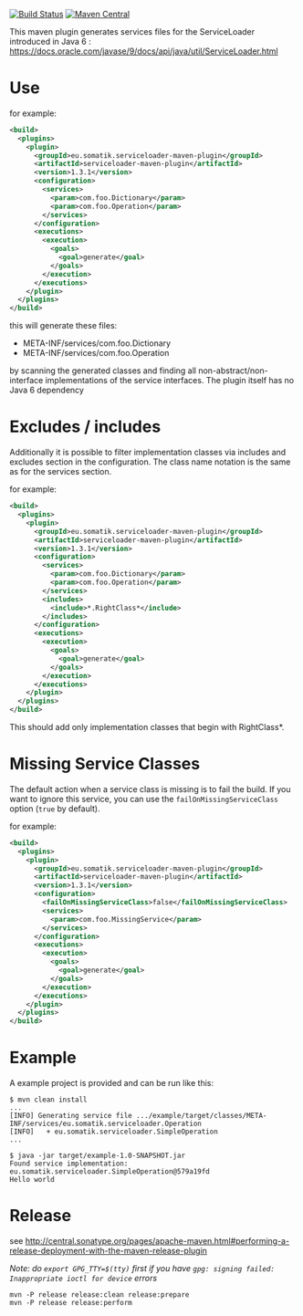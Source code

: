 [![Build Status](https://travis-ci.org/francisdb/serviceloader-maven-plugin.svg?branch=master)](https://travis-ci.org/francisdb/serviceloader-maven-plugin)
[![Maven Central](https://maven-badges.herokuapp.com/maven-central/eu.somatik.serviceloader-maven-plugin/serviceloader-maven-plugin/badge.svg)](https://maven-badges.herokuapp.com/maven-central/eu.somatik.serviceloader-maven-plugin/serviceloader-maven-plugin)

This maven plugin generates services files for the ServiceLoader introduced in Java 6 :
https://docs.oracle.com/javase/9/docs/api/java/util/ServiceLoader.html

# Use

for example:
```xml
<build>
  <plugins>
    <plugin>
      <groupId>eu.somatik.serviceloader-maven-plugin</groupId>
      <artifactId>serviceloader-maven-plugin</artifactId>
      <version>1.3.1</version>
      <configuration>
        <services>
          <param>com.foo.Dictionary</param>
          <param>com.foo.Operation</param>
        </services>
      </configuration>
      <executions>
        <execution>
          <goals>
            <goal>generate</goal>
          </goals>
        </execution>
      </executions>
    </plugin>
  </plugins>
</build>
```

this will generate these files:

* META-INF/services/com.foo.Dictionary
* META-INF/services/com.foo.Operation

by scanning the generated classes and finding all non-abstract/non-interface implementations of the service interfaces. The plugin itself has no Java 6 dependency

# Excludes / includes

Additionally it is possible to filter implementation classes via includes and excludes section in the configuration. The class name notation is the same as for the services section.

for example:
```xml
<build>
  <plugins>
    <plugin>
      <groupId>eu.somatik.serviceloader-maven-plugin</groupId>
      <artifactId>serviceloader-maven-plugin</artifactId>
      <version>1.3.1</version>
      <configuration>
        <services>
          <param>com.foo.Dictionary</param>
          <param>com.foo.Operation</param>
        </services>
        <includes>
          <include>*.RightClass*</include>
        </includes>
      </configuration>
      <executions>
        <execution>
          <goals>
            <goal>generate</goal>
          </goals>
        </execution>
      </executions>
    </plugin>
  </plugins>
</build>
```

This should add only implementation classes that begin with RightClass*.

# Missing Service Classes

The default action when a service class is missing is to fail the build.
If you want to ignore this service, you can use the `failOnMissingServiceClass` option (`true` by default).

for example:
```xml
<build>
  <plugins>
    <plugin>
      <groupId>eu.somatik.serviceloader-maven-plugin</groupId>
      <artifactId>serviceloader-maven-plugin</artifactId>
      <version>1.3.1</version>
      <configuration>
      	<failOnMissingServiceClass>false</failOnMissingServiceClass>
        <services>
          <param>com.foo.MissingService</param>
        </services>
      </configuration>
      <executions>
        <execution>
          <goals>
            <goal>generate</goal>
          </goals>
        </execution>
      </executions>
    </plugin>
  </plugins>
</build>
```

# Example

A example project is provided and can be run like this:

    $ mvn clean install
    ...
    [INFO] Generating service file .../example/target/classes/META-INF/services/eu.somatik.serviceloader.Operation
    [INFO]   + eu.somatik.serviceloader.SimpleOperation
    ...
    
    $ java -jar target/example-1.0-SNAPSHOT.jar
    Found service implementation: eu.somatik.serviceloader.SimpleOperation@579a19fd
    Hello world

# Release

see http://central.sonatype.org/pages/apache-maven.html#performing-a-release-deployment-with-the-maven-release-plugin

*Note: do `export GPG_TTY=$(tty)` first if you have `gpg: signing failed: Inappropriate ioctl for device` errors*

```
mvn -P release release:clean release:prepare
mvn -P release release:perform
```
